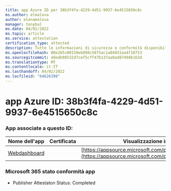 ```yaml
---
title: app Azure ID per 38b3f4fa-4229-4d51-9937-6e4515650c8c
ms.author: elmalova
author: elenamalova
manager: tonybal
ms.date: 04/01/2022
ms.topic: article
ms.service: attestation
certification_type: attested
description: Tutte le informazioni di sicurezza e conformità disponibili per 38b3f4fa-4229-4d51-9937-6e4515650c8c.
ms.openlocfilehash: 00e285c00150eb898c5875ac1a04931aa4f10753
ms.sourcegitcommit: ddedb98532d7cef5cff47b137aa0ad87494b163d
ms.translationtype: MT
ms.contentlocale: it-IT
ms.lasthandoff: 04/02/2022
ms.locfileid: "64626398"
---
```

# <a name="azure-app-id-38b3f4fa-4229-4d51-9937-6e4515650c8c"></a>app Azure ID: 38b3f4fa-4229-4d51-9937-6e4515650c8c


### <a name="apps-associated-with-this-id"></a>App associate a questo ID:
| **Nome dell'app** | **Certificata** | **Visualizzazione in AppSource** |
|--------------|---------------|-----------------------|
| [Webdashboard](../forward/WA200002970.md) |  | [https://appsource.microsoft.com/product/office/WA200002970](https://appsource.microsoft.com/product/office/WA200002970) |

### <a name="microsoft-365-app-compliance-status"></a>Microsoft 365 stato conformità app
- Publisher Attestaton Status: Completed
